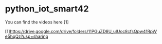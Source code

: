 # python_iot_smart42


You can find the videos here [1]

[1]https://drive.google.com/drive/folders/11PGuZD8U_ulUoc8cfsQpw41RpWe5hqQz?usp=sharing
